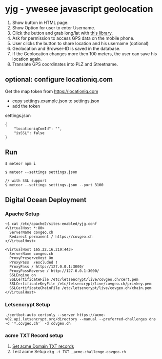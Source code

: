 # yjg - ywesee javascript geolocation
1. Show button in HTML page.
2. Show Option for user to enter Username.
3. Click the button and grab long/lat with [this library](https://github.com/trekhleb/use-position).
4. Ask for permission to access GPS data on the mobile phone.
5. User clicks the button to share location and his username (optional)
6. Geolocation and Browser-ID is saved in the database.
7. If the Geolocation changes more then 100 meters, the user can save his location again.
8. Translate GPS coordinates into PLZ and Streetname.

## optional: configure locationiq.com
Get the map token from https://locationiq.com
- copy settings.example.json to settings.json
- add the token
  
settings.json 
```
{
    "locationiqComId": "",
    "isSSL": false
}

```

## Run 
 ```
 $ meteor npm i

 $ meteor --settings settings.json

// with SSL support
 $ meteor --settings settings.json --port 3100

 ```
## Digital Ocean Deployment
### Apache Setup
```
~$ cat /etc/apache2/sites-enabled/yjg.conf
<VirtualHost *:80>
  ServerName covgeo.ch
  Redirect permanent / https://covgeo.ch
</VirtualHost>

<VirtualHost 165.22.16.219:443>
  ServerName covgeo.ch
  ProxyPreserveHost On
  ProxyPass  /excluded !
  ProxyPass / http://127.0.0.1:3000/
  ProxyPassReverse / http://127.0.0.1:3000/
  SSLEngine on
  SSLCertificateFile /etc/letsencrypt/live/covgeo.ch/cert.pem
  SSLCertificateKeyFile /etc/letsencrypt/live/covgeo.ch/privkey.pem
  SSLCertificateChainFile /etc/letsencrypt/live/covgeo.ch/chain.pem
</VirtualHost>
```
### Letsencrypt Setup
```
./certbot-auto certonly --server https://acme-v02.api.letsencrypt.org/directory --manual --preferred-challenges dns -d '*.covgeo.ch'  -d covgeo.ch
````

### acme TXT Record setup
1. [Set acme Domain TXT records](https://user-images.githubusercontent.com/4953/79723589-51854980-82e6-11ea-8dfc-4f0efe4b6d3c.png)
2. Test acme Setup `dig -t TXT _acme-challenge.covgeo.ch`
